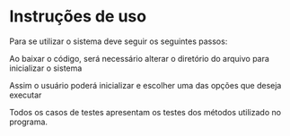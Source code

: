 # Instruções de uso

Para se utilizar o sistema deve seguir os seguintes passos:

Ao baixar o código, será necessário alterar o diretório do arquivo para inicializar o sistema

Assim o usuário poderá inicializar e escolher uma das opções que deseja executar

Todos os casos de testes apresentam os testes dos métodos utilizado no programa.
